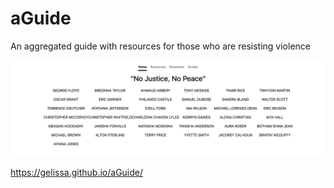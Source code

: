 # aGuide
An aggregated guide with resources for those who are resisting violence

![No Justice, No Peace](assets/nj_np.png)

https://gelissa.github.io/aGuide/

<!-- ## Thanks also to: -->

<!-- [MediaInfo.js](https://mediainfo.js.org/#mediainfojs)
[Simple MetaData Extractor](https://codepen.io/buzzone/pen/eYNjJrx) -->
